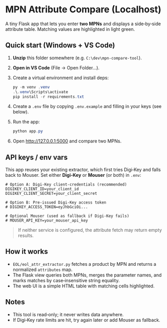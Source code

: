 
# MPN Attribute Compare (Localhost)

A tiny Flask app that lets you enter **two MPNs** and displays a side‑by‑side attribute table.
Matching values are highlighted in light green.

## Quick start (Windows + VS Code)

1. **Unzip** this folder somewhere (e.g. `C:\dev\mpn-compare-tool`).
2. **Open in VS Code** (File → Open Folder…).
3. Create a virtual environment and install deps:

   ```powershell
   py -m venv .venv
   .\.venv\Scripts\activate
   pip install -r requirements.txt
   ```

4. Create a `.env` file by copying `.env.example` and filling in your keys (see below).

5. Run the app:

   ```powershell
   python app.py
   ```

6. Open http://127.0.0.1:5000 and compare two MPNs.

## API keys / env vars

This app reuses your existing extractor, which first tries Digi‑Key and falls back to Mouser.
Set either **Digi‑Key** or **Mouser** (or both) in `.env`:

```
# Option A: Digi-Key client-credentials (recommended)
DIGIKEY_CLIENT_ID=your_client_id
DIGIKEY_CLIENT_SECRET=your_client_secret

# Option B: Pre-issued Digi-Key access token
# DIGIKEY_ACCESS_TOKEN=eyJhbGciOi...

# Optional Mouser (used as fallback if Digi-Key fails)
# MOUSER_API_KEY=your_mouser_api_key
```

> If neither service is configured, the attribute fetch may return empty results.

## How it works

- `EOL/eol_attr_extractor.py` fetches a product by MPN and returns a normalized `attributes` map.
- The Flask view queries both MPNs, merges the parameter names, and marks matches by case‑insensitive string equality.
- The web UI is a simple HTML table with matching cells highlighted.

## Notes

- This tool is read‑only; it never writes data anywhere.
- If Digi‑Key rate limits are hit, try again later or add Mouser as fallback.

